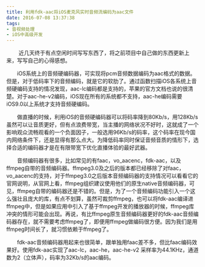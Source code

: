 ```yaml
---
title: 利用fdk-aac将iOS麦克风实时音频流编码为aac文件
date: 2016-07-08 13:37:38
tags:
- 音视频处理
- iOS中高级开发
---
```

	
　　	近几天终于有点空闲时间写写东西了，将之前项目中自己做的东西更新上来，写写自己的心得感想。

　　iOS系统上的音频硬编码器，可实现将pcm音频数据编码为aac格式的数据。但是，对于低码率下的音频编码，就是它的软肋了。通过函数扫描iOS各系统上音频硬编码支持的情况发现，aac-lc编码都是支持的，苹果的官方文档也说的很清楚。对于aac-he-v2编码，iOS现在所有的系统都不支持，aac-he编码需要iOS9.0以上系统才支持音频硬编码。

<!-- more -->

　　做直播的时候，利用iOS的音频硬编码器可以将码率降到80Kb/s，用128Kb/s虽然可以让音质更好，但有点浪费带宽，当主播的网络状况不好时，这就成了一个影响观众流畅观看的一个负面因子，一般选用96Kb/s的码率，这个码率在现今国内网络条件下，还是显得有那么点大。为降低码率同时保证音频音质的情形下，选择合适的编码器才是在有限带宽下优化直播体验的最好武器。

　　音频编码器有很多，比如常见的有faac，vo_aacenc，fdk-aac，以及ffmpeg自带的音频编码器。ffmpeg3.0及之后的版本都已经移除了对faac，vo_aacenc的支持，对于ffmpeg3.0之后版本音频编码器的支持情况可以看看它的官网说明，从官网上看，ffmpeg组织建议使用他们的原生native音频编码器，可见，ffmpeg自带的编码器还是不错的。但是，为了一个音频编码功能引入一个这么强壮且庞大的库，有点不划算，虽然可裁剪ffmpeg，也可以将fdk-aac编译进ffmpeg中，但是如果应用中引入了基于ffmpeg开发的播放器的时候，ffmpeg库冲突的情形可能会出现。再说，有比ffmpeg原生音频编码器更好的fdk-aac音频编码器存在，就不需要考虑ffmpeg了，即便用ffmpeg做编码很方便。因为我们是用ffmpeg时间长了，就习惯依赖于ffmpeg了。

　　fdk-aac音频编码器用起来也很简单，跟单独用faac差不多，但比faac编码效果好。使用fdk-aac实现了aac-lc，aac-he，aac-he-v2 采样率为44.1KHz，通道数为2（立体声），码率为32Kb/s的aac编码。



